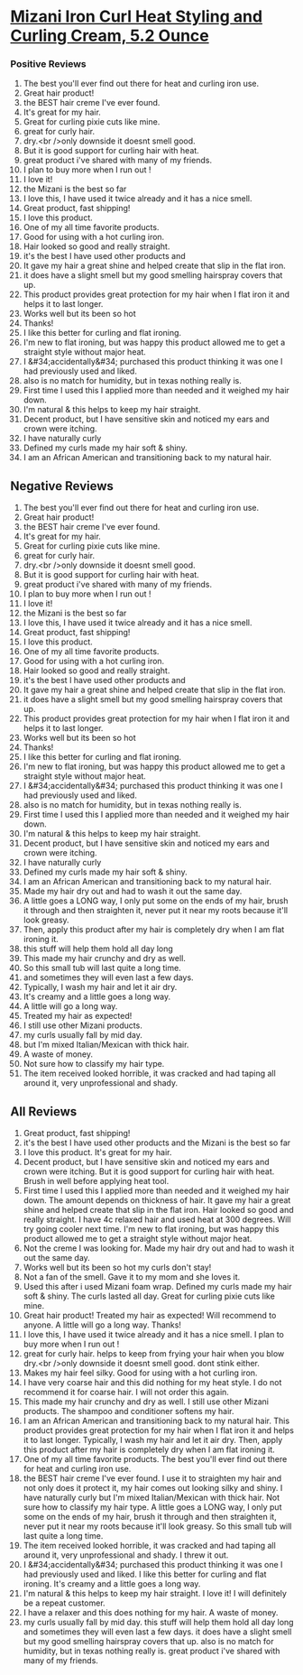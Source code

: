 # [Mizani Iron Curl Heat Styling and Curling Cream, 5.2 Ounce](https://products.checkmycream.com/products/Mizani-Iron-Curl-Heat-Styling-and-Curling-Cream-5.2-Ounce.html)

### Positive Reviews

<ol>
      <li>The best you&#x27;ll ever find out there for heat and curling iron use.</li>
      <li>Great hair product!  </li>
      <li>the BEST hair creme I&#x27;ve ever found.</li>
      <li>It&#x27;s great for my hair.</li>
      <li>Great for curling pixie cuts like mine.</li>
      <li>great for curly hair.</li>
      <li>dry.&lt;br /&gt;only downside it doesnt smell good.</li>
      <li>But it is good support for curling hair with heat.  </li>
      <li>great product i&#x27;ve shared with many of my friends.</li>
      <li>I plan to buy more when I run out !</li>
      <li>I love it!</li>
      <li>the Mizani is the best so far</li>
      <li>I love this, I have used it twice already and it has a nice smell.</li>
      <li>Great product, fast shipping!</li>
      <li>I love this product.  </li>
      <li>One of my all time favorite products.</li>
      <li>Good for using with a hot curling iron.</li>
      <li>Hair looked so good and really straight.</li>
      <li>it&#x27;s the best I have used other products and</li>
      <li>It gave my hair a great shine and helped create that slip in the flat iron.</li>
      <li>it does have a slight smell but my good smelling hairspray covers that up.</li>
      <li>This product provides great protection for my hair when I flat iron it and helps it to last longer.</li>
      <li>Works well but its been so hot</li>
      <li>Thanks!</li>
      <li>I like this better for curling and flat ironing.  </li>
      <li>I&#x27;m new to flat ironing, but was happy this product allowed me to get a straight style without major heat.</li>
      <li>I &amp;#34;accidentally&amp;#34; purchased this product thinking it was one I had previously used and liked.  </li>
      <li>also is no match for humidity, but in texas nothing really is.</li>
      <li>First time I used this I applied more than needed and it weighed my hair down.</li>
      <li>I&#x27;m natural &amp; this helps to keep my hair straight.</li>
      <li>Decent product, but I have sensitive skin and noticed my ears and crown were itching.  </li>
      <li>I have naturally curly</li>
      <li>Defined my curls made my hair soft &amp; shiny.</li>
      <li>I am an African American and transitioning back to my natural hair.</li>
</ol>


<h2>Negative Reviews</h2>
<ol>
<li> The best you&#x27;ll ever find out there for heat and curling iron use.</li>
<li> Great hair product!  </li>
<li> the BEST hair creme I&#x27;ve ever found.</li>
<li> It&#x27;s great for my hair.</li>
<li> Great for curling pixie cuts like mine.</li>
<li> great for curly hair.</li>
<li> dry.&lt;br /&gt;only downside it doesnt smell good.</li>
<li> But it is good support for curling hair with heat.  </li>
<li> great product i&#x27;ve shared with many of my friends.</li>
<li> I plan to buy more when I run out !</li>
<li> I love it!</li>
<li> the Mizani is the best so far</li>
<li> I love this, I have used it twice already and it has a nice smell.</li>
<li> Great product, fast shipping!</li>
<li> I love this product.  </li>
<li> One of my all time favorite products.</li>
<li> Good for using with a hot curling iron.</li>
<li> Hair looked so good and really straight.</li>
<li> it&#x27;s the best I have used other products and</li>
<li> It gave my hair a great shine and helped create that slip in the flat iron.</li>
<li> it does have a slight smell but my good smelling hairspray covers that up.</li>
<li> This product provides great protection for my hair when I flat iron it and helps it to last longer.</li>
<li> Works well but its been so hot</li>
<li> Thanks!</li>
<li> I like this better for curling and flat ironing.  </li>
<li> I&#x27;m new to flat ironing, but was happy this product allowed me to get a straight style without major heat.</li>
<li> I &amp;#34;accidentally&amp;#34; purchased this product thinking it was one I had previously used and liked.  </li>
<li> also is no match for humidity, but in texas nothing really is.</li>
<li> First time I used this I applied more than needed and it weighed my hair down.</li>
<li> I&#x27;m natural &amp; this helps to keep my hair straight.</li>
<li> Decent product, but I have sensitive skin and noticed my ears and crown were itching.  </li>
<li> I have naturally curly</li>
<li> Defined my curls made my hair soft &amp; shiny.</li>
<li> I am an African American and transitioning back to my natural hair.</li>
<li> Made my hair dry out and had to wash it out the same day.</li>
<li> A little goes a LONG way, I only put some on the ends of my hair, brush it through and then straighten it, never put it near my roots because it&#x27;ll look greasy.</li>
<li> Then, apply this product after my hair is completely dry when I am flat ironing it.</li>
<li> this stuff will help them hold all day long</li>
<li> This made my hair crunchy and dry as well.  </li>
<li> So this small tub will last quite a long time.</li>
<li> and sometimes they will even last a few days.</li>
<li> Typically, I wash my hair and let it air dry.</li>
<li> It&#x27;s creamy and a little goes a long way.</li>
<li> A little will go a long way.</li>
<li> Treated my hair as expected!</li>
<li> I still use other Mizani products.  </li>
<li> my curls usually fall by mid day.</li>
<li> but I&#x27;m mixed Italian/Mexican with thick hair.</li>
<li> A waste of money.</li>
<li> Not sure how to classify my hair type.</li>
<li> The item received looked horrible, it was cracked and had taping all around it, very unprofessional and shady.</li>
</ol>

<h2>All Reviews</h2>

<ol>
    <li> Great product, fast shipping!</li>
    <li> it&#x27;s the best I have used other products and the Mizani is the best so far</li>
    <li> I love this product.  It&#x27;s great for my hair.</li>
    <li> Decent product, but I have sensitive skin and noticed my ears and crown were itching.  But it is good support for curling hair with heat.  Brush in well before applying heat tool.</li>
    <li> First time I used this I applied more than needed and it weighed my hair down. The amount depends on thickness of hair. It gave my hair a great shine and helped create that slip in the flat iron. Hair looked so good and really straight. I have 4c relaxed hair and used heat at 300 degrees. Will try going cooler next time. I&#x27;m new to flat ironing, but was happy this product allowed me to get a straight style without major heat.</li>
    <li> Not the creme I was looking for.  Made my hair dry out and had to wash it out the same day.</li>
    <li> Works well but its been so hot my curls don&#x27;t stay!</li>
    <li> Not a fan of the smell. Gave it to my mom and she loves it.</li>
    <li> Used this after i used Mizani foam wrap. Defined my curls made my hair soft &amp; shiny. The curls lasted all day. Great for curling pixie cuts like mine.</li>
    <li> Great hair product!  Treated my hair as expected! Will recommend to anyone. A little will go a long way. Thanks!</li>
    <li> I love this, I have used it twice already and it has a nice smell. I plan to buy more when I run out !</li>
    <li> great for curly hair. helps to keep from frying your hair when you blow dry.&lt;br /&gt;only downside it doesnt smell good. dont stink either.</li>
    <li> Makes my hair feel silky.  Good for using with a hot curling iron.</li>
    <li> I have very coarse hair and this did nothing for my heat style.  I do not recommend it for coarse hair.  I will not order this again.</li>
    <li> This made my hair crunchy and dry as well.  I still use other Mizani products.  The shampoo and conditioner softens my hair.</li>
    <li> I am an African American and transitioning back to my natural hair. This product provides great protection for my hair when I flat iron it and helps it to last longer. Typically, I wash my hair and let it air dry. Then, apply this product after my hair is completely dry when I am flat ironing it.</li>
    <li> One of my all time favorite products. The best you&#x27;ll ever find out there for heat and curling iron use.</li>
    <li> the BEST hair creme I&#x27;ve ever found. I use it to straighten my hair and not only does it protect it, my hair comes out looking silky and shiny. I have naturally curly but I&#x27;m mixed Italian/Mexican with thick hair. Not sure how to classify my hair type. A little goes a LONG way, I only put some on the ends of my hair, brush it through and then straighten it, never put it near my roots because it&#x27;ll look greasy. So this small tub will last quite a long time.</li>
    <li> The item received looked horrible, it was cracked and had taping all around it, very unprofessional and shady. I threw it out.</li>
    <li> I &amp;#34;accidentally&amp;#34; purchased this product thinking it was one I had previously used and liked.  I like this better for curling and flat ironing.  It&#x27;s creamy and a little goes a long way.</li>
    <li> I&#x27;m natural &amp; this helps to keep my hair straight. I love it! I will definitely be a repeat customer.</li>
    <li> I have a relaxer and this does nothing for my hair. A waste of money.</li>
    <li> my curls usually fall by mid day. this stuff will help them hold all day long and sometimes they will even last a few days. it does have a slight smell but my good smelling hairspray covers that up. also is no match for humidity, but in texas nothing really is. great product i&#x27;ve shared with many of my friends.</li>
</ol>




